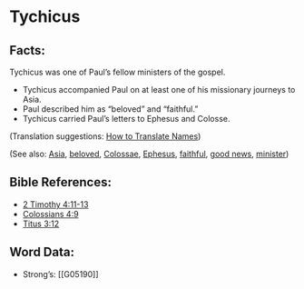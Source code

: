 # Tychicus

## Facts:

Tychicus was one of Paul’s fellow ministers of the gospel.

* Tychicus accompanied Paul on at least one of his missionary journeys to Asia.
* Paul described him as “beloved” and “faithful.”
* Tychicus carried Paul’s letters to Ephesus and Colosse.

(Translation suggestions: [How to Translate Names](../../translate/translate-names))

(See also: [Asia](../names/asia.md), [beloved](../kt/beloved.md), [Colossae](../names/colossae.md), [Ephesus](../names/ephesus.md), [faithful](../kt/faithful.md), [good news](../kt/goodnews.md), [minister](../kt/minister.md))

## Bible References:

* [2 Timothy 4:11-13](rc://en/tn/help/2ti/04/11)
* [Colossians 4:9](rc://en/tn/help/col/04/09)
* [Titus 3:12](rc://en/tn/help/tit/03/12)

## Word Data:

* Strong’s: [[G05190]]
